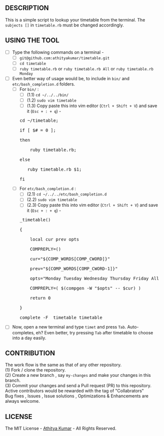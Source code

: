 DESCRIPTION 
-----------
This is a simple script to lookup your timetable from the terminal. The `subjects []` in `timetable.rb` must be changed accordingly.

USING THE TOOL 
--------------
- [ ] Type the following commands on a terminal -
  - [ ] `git@github.com:athityakumar/timetable.git`
  - [ ]  `cd timetable` 
  - [ ]  `ruby timetable.rb` or `ruby timetable.rb All` or `ruby timetable.rb Monday`
- [ ] Even better way of usage would be, to include in `bin/` and `etc/bash_completion.d` folders.
  - [ ] For `bin/` :
    - [ ] (1.1) `cd ~/../../bin/`
    - [ ] (1.2) `sudo vim timetable`
    - [ ] (1.3) Copy paste this into vim editor (`Ctrl + Shift + V`) and save it (`Esc + : + q`) - 
    <pre>cd ~/timetable;
    <br>if [ $# = 0 ];
    <br>then
    <br>    ruby timetable.rb;
    <br>else
    <br>   ruby timetable.rb $1;
    <br>fi
    </pre>
  - [ ] For `etc/bash_completion.d` :
    - [ ] (2.1) `cd ~/../../etc/bash_completion.d`
    - [ ] (2.2) `sudo vim timetable`
    - [ ] (2.3) Copy paste this into vim editor (`Ctrl + Shift + V`) and save it (`Esc + : + q`) -
    <pre>_timetable()
    <br>{
    <br>    local cur prev opts
    <br>    COMPREPLY=()
    <br>    cur="${COMP_WORDS[COMP_CWORD]}"
    <br>    prev="${COMP_WORDS[COMP_CWORD-1]}"
    <br>    opts="Monday Tuesday Wednesday Thursday Friday All"
    <br>    COMPREPLY=( $(compgen -W "$opts" -- $cur) )
    <br>    return 0
    <br>}
    <br>complete -F _timetable timetable
    </pre>
- [ ] Now, open a new terminal and type `timet` and press `Tab`. Auto-completes, eh? Even better, try pressing `Tab` after timetable to choose into a day easily.

CONTRIBUTION
------------
The work flow is the same as that of any other repository. 
<br> (1) Fork / clone the repository.
<br> (2) Create a new branch , say `my-changes` and make your changes in this branch.
<br> (3) Commit your changes and send a Pull request (PR) to this repository.
<br> Active contributors would be rewarded with the tag of "Collabrators"
<br> Bug fixes , Issues , Issue solutions , Optimizations & Enhancements are always welcome.

LICENSE
-------
The MIT License - [Athitya Kumar](http://github.com/athityakumar) - All Rights Reserved.
